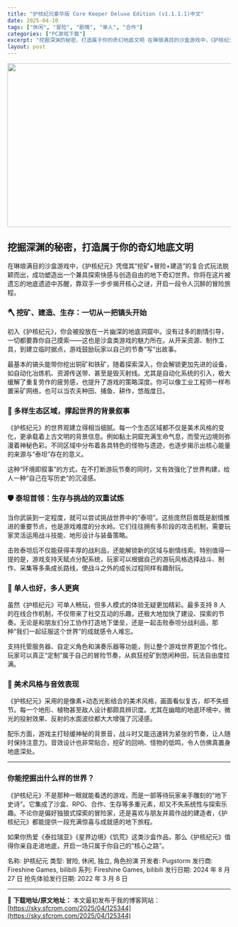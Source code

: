 ```yaml
---
title: "护核纪元豪华版 Core Keeper Deluxe Edition (v1.1.1.1)中文"
date: 2025-04-10
tags: ["休闲", "冒险", "剧情", "单人", "合作"]
categories: ["PC游戏下载"]
excerpt: "挖掘深渊的秘密，打造属于你的奇幻地底文明 在琳琅满目的沙盒游戏中，《护核纪元》凭借其“挖矿+冒险+建造”的复合式玩法脱颖而出，成功塑造出一个兼具探索快感与创造自由的地下奇幻世界。你将在这片被遗忘的地底遗迹中苏醒，靠双手一步步揭开核心之谜，开启一段令人沉醉的冒险旅程。 🪓 挖矿、建造、生存：一切从一把&hellip;"
layout: post
---
```


<img class="aligncenter size-full wp-image-125345" src="https://sky.sfcrom.com/wp-content/uploads/2025/04/2025041001100638.webp" alt="" width="660" height="370" />
<h2 class="" data-start="52" data-end="84">挖掘深渊的秘密，打造属于你的奇幻地底文明</h2>
<p class="" data-start="86" data-end="198">在琳琅满目的沙盒游戏中，《护核纪元》凭借其“挖矿+冒险+建造”的复合式玩法脱颖而出，成功塑造出一个兼具探索快感与创造自由的地下奇幻世界。你将在这片被遗忘的地底遗迹中苏醒，靠双手一步步揭开核心之谜，开启一段令人沉醉的冒险旅程。</p>

<h3 class="" data-start="200" data-end="225">🪓 挖矿、建造、生存：一切从一把镐头开始</h3>
<p class="" data-start="227" data-end="327">初入《护核纪元》，你会被投放在一片幽深的地底洞窟中。没有过多的剧情引导，一切都要靠你自己摸索——这也是沙盒类游戏的魅力所在。从开采资源、制作工具，到建立临时据点，游戏鼓励玩家以自己的节奏“写”出故事。</p>
<p class="" data-start="329" data-end="463">最基本的镐头能带你挖出铜矿和铁矿，随着探索深入，你会解锁更加先进的设备，如自动化冶炼机、资源传送带、甚至是毁灭射线。尤其是自动化系统的引入，极大缓解了重复劳作的疲劳感，也提升了游戏的策略深度。你可以像工业工程师一样布置采矿网络，也可以当农夫种田、捕鱼、耕作，悠哉度日。</p>

<h3 class="" data-start="465" data-end="488">🌌 多样生态区域，撑起世界的背景叙事</h3>
<p class="" data-start="490" data-end="611">《护核纪元》的世界观建立得相当细腻。每一个生态区域都不仅是美术风格的变化，更承载着上古文明的背景信息。例如黏土洞窟充满生命气息，而莹光边境则弥漫着神秘色彩。不同区域中分布着各具特色的怪物与遗迹，也逐步揭示出核心能量的来源与“泰坦”存在的意义。</p>
<p class="" data-start="613" data-end="666">这种“环境即叙事”的方式，在不打断游玩节奏的同时，又有效强化了世界构建，给人一种“自己在写历史”的沉浸感。</p>

<h3 class="" data-start="668" data-end="691">🛡️ 泰坦首领：生存与挑战的双重试炼</h3>
<p class="" data-start="693" data-end="786">当你武装到一定程度，就可以尝试挑战世界中的“泰坦”。这些庞然巨兽既是剧情推进的重要节点，也是游戏难度的分水岭。它们往往拥有多阶段的攻击机制，需要玩家灵活运用战斗技能、地形设计与装备策略。</p>
<p class="" data-start="788" data-end="888">击败泰坦后不仅能获得丰厚的战利品，还能解锁新的区域与剧情线索。特别值得一提的是，游戏支持天赋点分配系统，玩家可以根据自己的游玩风格选择战斗、制作、采集等多条成长路线，使战斗之外的成长过程同样有趣耐玩。</p>

<h3 class="" data-start="890" data-end="906">👥 单人也好，多人更爽</h3>
<p class="" data-start="908" data-end="1036">虽然《护核纪元》可单人畅玩，但多人模式的体验无疑更加精彩。最多支持 8 人的在线合作机制，不仅带来了社交互动的乐趣，还极大地加快了建设、探索的节奏。无论是和朋友们分工协作打造地下堡垒，还是一起击败泰坦分战利品，那种“我们一起征服这个世界”的成就感令人难忘。</p>
<p class="" data-start="1038" data-end="1113">支持托管服务器、自定义角色和演奏乐器等功能，则让整个游戏世界更加个性化。玩家可以真正“定制”属于自己的冒险节奏，从疯狂挖矿到悠闲种田，玩法自由度拉满。</p>

<h3 class="" data-start="1115" data-end="1131">🎨 美术风格与音效表现</h3>
<p class="" data-start="1133" data-end="1229">《护核纪元》采用的是像素+动态光影结合的美术风格，画面看似复古，却不失细节。每一个地形、植物甚至敌人设计都颇具辨识度。尤其在幽暗的地底环境中，微光的投射效果、反射的水面波纹都大大增强了沉浸感。</p>
<p class="" data-start="1231" data-end="1308">配乐方面，游戏主打轻缓神秘的背景音，战斗时又能迅速转为紧张的节奏，让人随时保持注意力。音效设计也非常贴合，挖矿的回响、怪物的低鸣，令人仿佛真置身地底深处。</p>


<hr class="" data-start="1310" data-end="1313" />

<h3 class="" data-start="1315" data-end="1334">你能挖掘出什么样的世界？</h3>
<p class="" data-start="1336" data-end="1469">《护核纪元》不是那种一眼就能看透的游戏，而是一部等待玩家亲手雕刻的“地下史诗”。它集成了沙盒、RPG、合作、生存等多重元素，却又不失系统性与探索乐趣。不论你是偏好独狼式探索的冒险家，还是喜欢与朋友并肩作战的建造者，《护核纪元》都能提供一段充满惊喜与成就感的地下旅程。</p>
<p class="" data-start="1471" data-end="1535">如果你热爱《泰拉瑞亚》《星界边境》《饥荒》这类沙盒作品，那么《护核纪元》值得你亲自走进地底，开启一场只属于你自己的“核心之路”。</p>
名称: 护核纪元
类型: 冒险, 休闲, 独立, 角色扮演
开发者: Pugstorm
发行商: Fireshine Games, bilibili
系列: Fireshine Games, bilibili
发行日期: 2024 年 8 月 27 日
抢先体验发行日期: 2022 年 3 月 8 日

---
📖 **下载地址/原文地址：** 本文最初发布于我的博客网站：[https://sky.sfcrom.com/2025/04/125344](https://sky.sfcrom.com/2025/04/125344)
